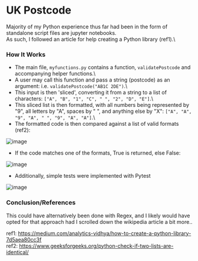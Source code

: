 # UK Postcode

Majority of my Python experience thus far had been in the form of standalone script files are jupyter notebooks.\
As such, I followed an article for help creating a Python library (ref1).\

### How It Works
- The main file, `myfunctions.py` contains a function, `validatePostcode` and accompanying helper functions.\
- A user may call this function and pass a string (postcode) as an argument: i.e. `validatePostcode("AB1C 2DE")`.\
- This input is then 'sliced', converting it from a string to a list of characters: `["A", "B", "1", "C", " ", "2", "D", "E"]`.\
- This sliced list is then formatted, with all numbers being represented by "9", all letters by "A", spaces by " ", and anything else by "X": `["A", "A", "9", "A", " ", "9", "A", "A"]`.\
- The formatted code is then compared against a list of valid formats (ref2):

![image](https://github.com/jackjduggan/uk-postcodes/assets/74904632/40b49bf4-ed0a-4d1e-bc6f-8f816cba3502)
- If the code matches one of the formats, True is returned, else False:

![image](https://github.com/jackjduggan/uk-postcodes/assets/74904632/ee50070f-6eee-4a1a-9184-a87536062641)
- Additionally, simple tests were implemented with Pytest

![image](https://github.com/jackjduggan/uk-postcodes/assets/74904632/433cdb7e-6d81-43ad-b92a-92a083d361f5)


### Conclusion/References
This could have alternatively been done with Regex, and I likely would have opted for that approach had I scrolled down the wikipedia article a bit more..

ref1: https://medium.com/analytics-vidhya/how-to-create-a-python-library-7d5aea80cc3f \
ref2: https://www.geeksforgeeks.org/python-check-if-two-lists-are-identical/
